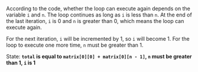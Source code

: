 According to the code, whether the loop can execute again depends on the variable `i` and `n`. The loop continues as long as `i` is less than `n`. At the end of the last iteration, `i` is 0 and `n` is greater than 0, which means the loop can execute again. 

For the next iteration, `i` will be incremented by 1, so `i` will become 1. For the loop to execute one more time, `n` must be greater than 1.

State: **`total` is equal to `matrix[0][0] + matrix[0][n - 1]`, `n` must be greater than 1, `i` is 1**
